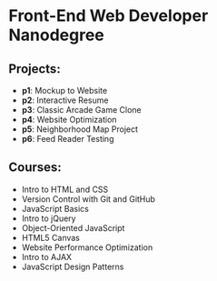 # Front-End Web Developer Nanodegree

## Projects:
- **p1**: Mockup to Website
- **p2**: Interactive Resume
- **p3**: Classic Arcade Game Clone
- **p4**: Website Optimization
- **p5**: Neighborhood Map Project
- **p6**: Feed Reader Testing

## Courses:
- Intro to HTML and CSS
- Version Control with Git and GitHub
- JavaScript Basics
- Intro to jQuery
- Object-Oriented JavaScript
- HTML5 Canvas
- Website Performance Optimization
- Intro to AJAX
- JavaScript Design Patterns
